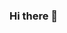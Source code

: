 ### Hi there 👋

<!--
**catc0pterSE/catc0pterSE** is a ✨ _special_ ✨ repository because its `README.md` (this file) appears on your GitHub profile.

Here are some ideas to get you started:

- 🌱 I’m currently learning C# and Unity 
-->
